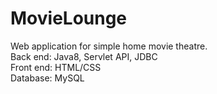 # MovieLounge
Web application for simple home movie theatre.  
Back end: Java8, Servlet API, JDBC  
Front end: HTML/CSS  
Database: MySQL
